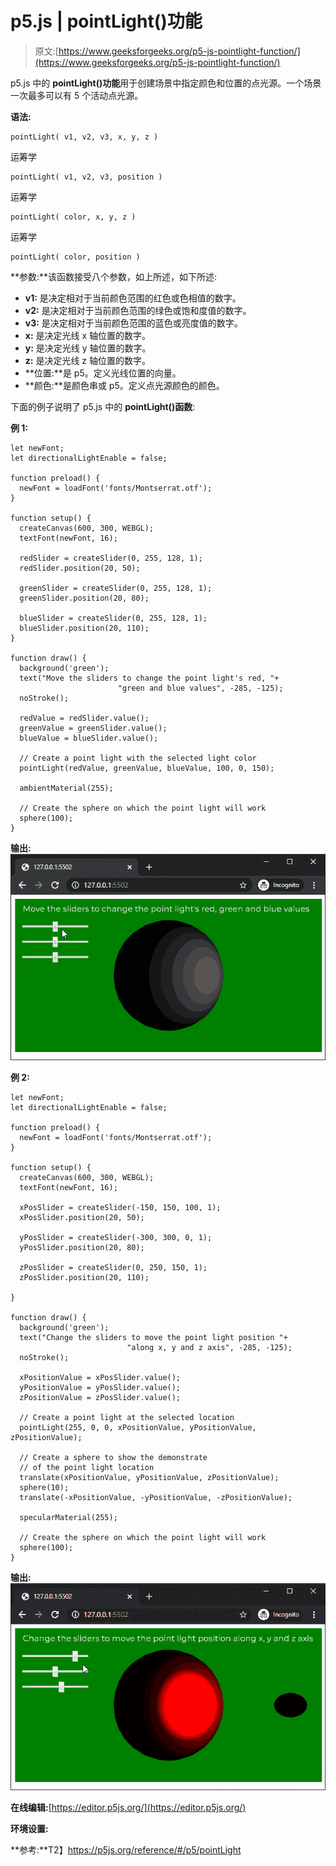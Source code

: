 # p5.js | pointLight()功能

> 原文:[https://www.geeksforgeeks.org/p5-js-pointlight-function/](https://www.geeksforgeeks.org/p5-js-pointlight-function/)

p5.js 中的 **pointLight()功能**用于创建场景中指定颜色和位置的点光源。一个场景一次最多可以有 5 个活动点光源。

**语法:**

```
pointLight( v1, v2, v3, x, y, z )
```

运筹学

```
pointLight( v1, v2, v3, position )
```

运筹学

```
pointLight( color, x, y, z )
```

运筹学

```
pointLight( color, position )
```

**参数:**该函数接受八个参数，如上所述，如下所述:

*   **v1:** 是决定相对于当前颜色范围的红色或色相值的数字。
*   **v2:** 是决定相对于当前颜色范围的绿色或饱和度值的数字。
*   **v3:** 是决定相对于当前颜色范围的蓝色或亮度值的数字。
*   **x:** 是决定光线 x 轴位置的数字。
*   **y:** 是决定光线 y 轴位置的数字。
*   **z:** 是决定光线 z 轴位置的数字。
*   **位置:**是 p5。定义光线位置的向量。
*   **颜色:**是颜色串或 p5。定义点光源颜色的颜色。

下面的例子说明了 p5.js 中的 **pointLight()函数**:

**例 1:**

```
let newFont;
let directionalLightEnable = false;

function preload() {
  newFont = loadFont('fonts/Montserrat.otf');
}

function setup() {
  createCanvas(600, 300, WEBGL);
  textFont(newFont, 16);

  redSlider = createSlider(0, 255, 128, 1);
  redSlider.position(20, 50);

  greenSlider = createSlider(0, 255, 128, 1);
  greenSlider.position(20, 80);

  blueSlider = createSlider(0, 255, 128, 1);
  blueSlider.position(20, 110);
}

function draw() {
  background('green');
  text("Move the sliders to change the point light's red, "+
                        "green and blue values", -285, -125);
  noStroke();

  redValue = redSlider.value();
  greenValue = greenSlider.value();
  blueValue = blueSlider.value();

  // Create a point light with the selected light color
  pointLight(redValue, greenValue, blueValue, 100, 0, 150);

  ambientMaterial(255);

  // Create the sphere on which the point light will work
  sphere(100);
}
```

**输出:**
![pointLight-slider-color](img/c552a567fb43923fb92ebe4b64216f0a.png)

**例 2:**

```
let newFont;
let directionalLightEnable = false;

function preload() {
  newFont = loadFont('fonts/Montserrat.otf');
}

function setup() {
  createCanvas(600, 300, WEBGL);
  textFont(newFont, 16);

  xPosSlider = createSlider(-150, 150, 100, 1);
  xPosSlider.position(20, 50);

  yPosSlider = createSlider(-300, 300, 0, 1);
  yPosSlider.position(20, 80);

  zPosSlider = createSlider(0, 250, 150, 1);
  zPosSlider.position(20, 110);

}

function draw() {
  background('green');
  text("Change the sliders to move the point light position "+
                          "along x, y and z axis", -285, -125);
  noStroke();

  xPositionValue = xPosSlider.value();
  yPositionValue = yPosSlider.value();
  zPositionValue = zPosSlider.value();

  // Create a point light at the selected location
  pointLight(255, 0, 0, xPositionValue, yPositionValue, zPositionValue);

  // Create a sphere to show the demonstrate
  // of the point light location
  translate(xPositionValue, yPositionValue, zPositionValue);
  sphere(10);
  translate(-xPositionValue, -yPositionValue, -zPositionValue);

  specularMaterial(255);

  // Create the sphere on which the point light will work
  sphere(100);
}
```

**输出:**
![pointLight-slider-position](img/88bbc5c02e7a91992e77d2d6293bbb20.png)

**在线编辑:**[https://editor.p5js.org/](https://editor.p5js.org/)

**环境设置:**

**参考:**T2】https://p5js.org/reference/#/p5/pointLight